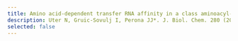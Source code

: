 ```yaml
---
title: Amino acid-dependent transfer RNA affinity in a class aminoacyl-tRNA synthetase
description: Uter N, Gruic-Sovulj I, Perona JJ*. J. Biol. Chem. 280 (2005) 23966-23977
selected: false
---
```

